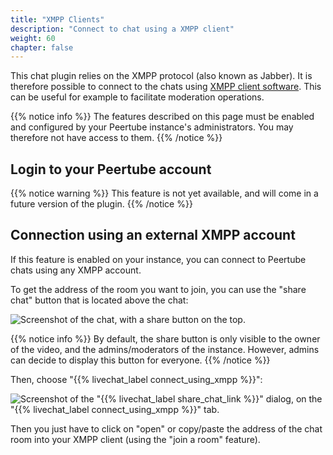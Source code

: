 ```yaml
---
title: "XMPP Clients"
description: "Connect to chat using a XMPP client"
weight: 60
chapter: false
---
```


This chat plugin relies on the XMPP protocol (also known as Jabber).
It is therefore possible to connect to the chats using
[XMPP client software](https://en.wikipedia.org/wiki/XMPP#Clients).
This can be useful for example to facilitate moderation operations.

{{% notice info %}}
The features described on this page must be enabled and configured by
your Peertube instance's administrators. You may therefore not have access to them.
{{% /notice %}}

## Login to your Peertube account

{{% notice warning %}}
This feature is not yet available, and will come in a future version of the plugin.
{{% /notice %}}

## Connection using an external XMPP account

If this feature is enabled on your instance, you can connect to Peertube
chats using any XMPP account.

To get the address of the room you want to join, you can use the "share chat"
button that is located above the chat:

![Screenshot of the chat, with a share button on the top.](/peertube-plugin-livechat/images/share_button.png?classes=shadow,border&height=200px "Share button")

{{% notice info %}}
By default, the share button is only visible to the owner of the video,
and the admins/moderators of the instance.
However, admins can decide to display this button for everyone.
{{% /notice %}}

Then, choose "{{% livechat_label connect_using_xmpp %}}":

![Screenshot of the "{{% livechat_label share_chat_link %}}" dialog, on the "{{% livechat_label connect_using_xmpp %}}" tab.](/peertube-plugin-livechat/images/share_xmpp_dialog.png?classes=shadow,border&height=200px "{{% livechat_label connect_using_xmpp %}}")

Then you just have to click on "open" or copy/paste the address of the chat room into your XMPP client
(using the "join a room" feature).
